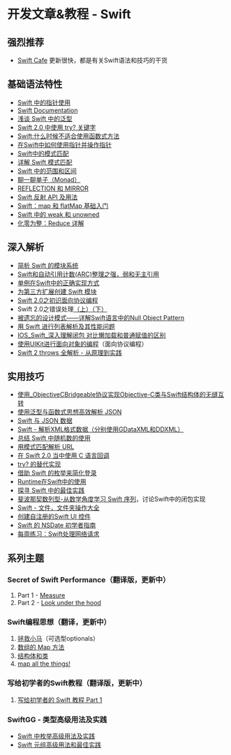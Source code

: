 # 开发文章&教程 - Swift
## 强烈推荐
- [Swift Cafe][1]
更新很快，都是有关Swift语法和技巧的干货

## 基础语法特性
- [Swift 中的指针使用][2]
- [Swift Documentation][3]
- [浅谈 Swift 中的泛型][4]
- [Swift 2.0 中使用 try? 关键字][5]
- [Swift:什么时候不适合使用函数式方法][6]
- [在Swift中如何使用指针并操作指针][7]
- [Swift中的模式匹配][8]
- [详解 Swift 模式匹配][9]
- [Swift 中的范围和区间][10]
- [聊一聊单子（Monad）][11]
- [REFLECTION 和 MIRROR][12]
- [Swift 反射 API 及用法][13]
- [Swift：map 和 flatMap 基础入门][14]
- [Swift 中的 weak 和 unowned][15]
- [化零为整：Reduce 详解][16]

## 深入解析
- [简析 Swift 的模块系统][17]
- [Swift和自动引用计数(ARC)整理之强，弱和无主引用][18]
- [单例在Swift中的正确实现方式][19]
- [为第三方扩展创建 Swift 模块][20]
- [Swift 2.0之初识面向协议编程][21]
- Swift 2.0之错误处理[（上）][22][（下）][23]
- [被遗忘的设计模式——详解Swift语言中的Null Object Pattern][24]
- [用 Swift 进行列表解析及其性能问题][25]
- [IOS\_Swift\_深入理解闭包 对比懒加载和普通赋值的区别][26]
- [使用UIKit进行面向对象的编程][27]（面向协议编程）
- [Swift 2 throws 全解析 - 从原理到实践][28]

## 实用技巧
- [使用\_ObjectiveCBridgeable协议实现Objective-C类与Swift结构体的无缝互转][29]
- [使用泛型与函数式思想高效解析 JSON][30]
- [Swift 与 JSON 数据][31]
- [Swift - 解析XML格式数据（分别使用GDataXML和DDXML）][32]
- [总结 Swift 中随机数的使用][33]
- [用模式匹配解析 URL][34]
- [在 Swift 2.0 当中使用 C 语言回调][35]
- [try? 的替代实现][36]
- [借助 Swift 的枚举来简化登录][37]
- [Runtime在Swift中的使用][38]
- [探寻 Swift 中的最佳实践][39]
- [斐波那契数列型-从数学角度学习 Swift 序列][40]，讨论Swift中的闭包实现
- [Swift - 文件，文件夹操作大全][41]
- [创建自注册的Swift UI 控件][42]
- [Swift 的 NSDate 初学者指南][43]
- [每周练习：Swift处理网络请求][44]

## 系列主题
### Secret of Swift Performance（翻译版，更新中）
1. Part 1 - [Measure][45]
2. Part 2 - [Look under the hood][46]

### Swift编程思想（翻译，更新中）
1. [拯救小马][47]（可选型optionals）
2. [数组的 Map 方法][48]
3. [结构体和类][49]
1. [map all the things!][50]

### 写给初学者的Swift教程（翻译版，更新中）
1. [写给初学者的 Swift 教程 Part 1][51]

### SwiftGG - 类型高级用法及实践
- [Swift 中枚举高级用法及实践][52]
- [Swift 元组高级用法和最佳实践][53]

[1]:	http://swiftcafe.io/ "Swift Cafe"
[2]:	http://onevcat.com/2015/01/swift-pointer/
[3]:	http://nshipster.cn/swift-documentation/
[4]:	http://swift.gg/2015/09/16/swift-generics/ "浅谈 Swift 中的泛型"
[5]:	http://swift.gg/2015/08/31/swift-2-lets-try/ "Swift 2.0 中使用 try? 关键字"
[6]:	http://swift.gg/2015/08/28/swift_when_the_functional_approach_is_not_right/ "Swift:什么时候不适合使用函数式方法"
[7]:	https://github.com/icepy/_posts/issues/3
[8]:	http://swift.gg/2015/10/16/swift-pattern-matching/ "Swift中的模式匹配"
[9]:	http://swift.gg/2015/10/27/swift-pattern-matching-in-detail/ "详解 Swift 模式匹配"
[10]:	http://swift.gg/2015/10/26/swift-ranges-and-intervals/ "Swift 中的范围和区间"
[11]:	http://swift.gg/2015/10/30/lets-talk-about-monads/ "聊一聊单子（Monad）"
[12]:	http://swifter.tips/reflect/
[13]:	http://swift.gg/2015/11/23/swift-reflection-api-what-you-can-do/ "Swift 反射 API 及用法"
[14]:	http://swift.gg/2015/11/26/swift-map-and-flatmap/ "Swift：map 和 flatMap 基础入门"
[15]:	http://swift.gg/2015/12/02/swift-weak-and-unowned/ "Swift 中的 weak 和 unowned"
[16]:	http://swift.gg/2015/12/10/reduce-all-the-things/ "化零为整：Reduce 详解"
[17]:	http://www.cocoachina.com/industry/20140621/8904.html
[18]:	http://www.devtf.cn/?p=462
[19]:	http://www.devtf.cn/?p=937
[20]:	http://andelf.github.io/blog/2015/01/23/swift-3rd-library-install-as-swift-modules/
[21]:	http://www.swiftyper.com/Swift/introducing-protocol-oriented-programming-in-swift-2.html "Swift 2.0之初识面向协议编程"
[22]:	http://www.swiftyper.com/Swift/swift2_error_handling.html
[23]:	http://www.swiftyper.com/Swift/swift2_error_handling_part_2.html
[24]:	http://www.csdn.net/article/2015-11-17/2826234-null-object-pattern-in-swift
[25]:	http://swift.gg/2015/10/29/list-comprehensions-and-performance-with-swift/ "用 Swift 进行列表解析及其性能问题"
[26]:	http://blog.csdn.net/zimo2013/article/details/50073691 "IOS_Swift_深入理解闭包 对比懒加载和普通赋值的区别"
[27]:	http://www.cocoachina.com/ios/20151208/14581.html
[28]:	http://www.ibm.com/developerworks/cn/mobile/mo-cn-swift/index.html "Swift 2 throws 全解析 - 从原理到实践"
[29]:	http://southpeak.github.io/blog/2015/10/26/objectivecbridgeable-protocol-for-objectivec-class-and-swift-struct/?hmsr=toutiao.io&utm_medium=toutiao.io&utm_source=toutiao.io
[30]:	http://codebuild.me/2015/09/14/efficient-json-in-swift-with-functional-concepts-and-generics/
[31]:	http://swiftcafe.io/2015/07/18/swift-json/
[32]:	http://www.hangge.com/blog/cache/detail_646.html
[33]:	http://www.cocoachina.com/swift/20151013/13624.html
[34]:	http://swift.gg/2015/09/15/urls-and-pattern-matching/
[35]:	http://swift.gg/2015/11/11/c-callbacks-in-swift/ "在 Swift 2.0 当中使用 C 语言回调"
[36]:	http://swift.gg/2015/10/13/alternatives-to-try-swiftlang/ "try? 的替代实现"
[37]:	https://realm.io/cn/news/david-east-simplifying-login-swift-enums/ "借助 Swift 的枚举来简化登录"
[38]:	https://github.com/icepy/_posts/issues/8
[39]:	https://realm.io/cn/news/gotocph-ash-furrow-best-practices-swift/ "探寻 Swift 中的最佳实践"
[40]:	http://swift.gg/2015/12/04/the-fibonacci-sequencetype/ "斐波那契数列型-从数学角度学习 Swift 序列"
[41]:	http://www.hangge.com/blog/cache/detail_527.html "Swift - 文件，文件夹操作大全"
[42]:	http://www.devtf.cn/?p=1162 "创建自注册的Swift UI 控件"
[43]:	http://swift.gg/2015/12/14/a-beginners-guide-to-nsdate-in-swift/ "Swift 的 NSDate 初学者指南"
[44]:	https://github.com/icepy/_posts/issues/10 "每周练习：Swift处理网络请求"
[45]:	http://southpeak.github.io/blog/2015/11/05/secret-of-swift-performance-part-1/
[46]:	http://southpeak.github.io/blog/2015/11/05/secret-of-swift-performance-part-2/
[47]:	http://swift.gg/2015/09/29/thinking-in-swift-1/ "Swift 编程思想，第一部分：拯救小马"
[48]:	http://swift.gg/2015/10/09/thinking-in-swift-2/ "Swift 编程思想，第二部分：数组的 Map 方法"
[49]:	http://alisoftware.github.io/swift/2015/10/03/thinking-in-swift-3/ "Swift编程思想第三部分：结构体和类"
[50]:	http://swift.gg/2015/10/22/thinking-in-swift-4/ "Swift 编程思想 Part 4：map all the things!"
[51]:	http://swift.gg/2015/11/13/swift-tutorial-for-beginners-part-1/ "写给初学者的 Swift 教程 Part 1"
[52]:	http://swift.gg/2015/11/20/advanced-practical-enum-examples/ "Swift 中枚举高级用法及实践"
[53]:	http://swift.gg/2015/10/10/tuples-swift-advanced-usage-best-practices/ "Swift 元组高级用法和最佳实践"